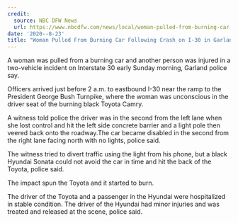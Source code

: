 ```yaml
---
credit:
  source: NBC DFW News
  url: https://www.nbcdfw.com/news/local/woman-pulled-from-burning-car-following-crash-on-i-30-in-garland/2431159/
date: '2020--8-23'
title: "Woman Pulled From Burning Car Following Crash on I-30 in Garland"
---
```

A woman was pulled from a burning car and another person was injured in a two-vehicle incident on Interstate 30 early Sunday morning, Garland police say.

Officers arrived just before 2 a.m. to eastbound I-30 near the ramp to the President George Bush Turnpike, where the woman was unconscious in the driver seat of the burning black Toyota Camry.

A witness told police the driver was in the second from the left lane when she lost control and hit the left side concrete barrier and a light pole then veered back onto the roadway.The car became disabled in the second from the right lane facing north with no lights, police said.

The witness tried to divert traffic using the light from his phone, but a black Hyundai Sonata could not avoid the car in time and hit the back of the Toyota, police said.

The impact spun the Toyota and it started to burn.

The driver of the Toyota and a passenger in the Hyundai were hospitalized in stable condition. The driver of the Hyundai had minor injuries and was treated and released at the scene, police said.
